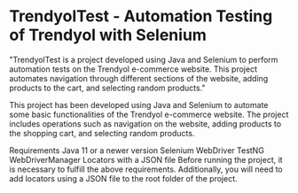 # TrendyolTest - Automation Testing of Trendyol with Selenium
 "TrendyolTest is a project developed using Java and Selenium to perform automation tests on the Trendyol e-commerce website. This project automates navigation through different sections of the website, adding products to the cart, and selecting random products."

This project has been developed using Java and Selenium to automate some basic functionalities of the Trendyol e-commerce website. The project includes operations such as navigation on the website, adding products to the shopping cart, and selecting random products.

Requirements
Java 11 or a newer version
Selenium WebDriver
TestNG
WebDriverManager
Locators with a JSON file
Before running the project, it is necessary to fulfill the above requirements. Additionally, you will need to add locators using a JSON file to the root folder of the project.
